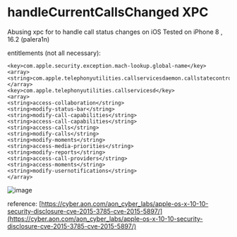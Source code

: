 # handleCurrentCallsChanged XPC

Abusing xpc for to handle call status changes on iOS 
Tested on iPhone 8 , 16.2 (palera1n)  

entitlements (not all necessary):

    <key>com.apple.security.exception.mach-lookup.global-name</key>
    <array>
    <string>com.apple.telephonyutilities.callservicesdaemon.callstatecontroller</string>
    </array>
    <key>com.apple.telephonyutilities.callservicesd</key>
    <array>
    <string>access-collaboration</string>
    <string>modify-status-bar</string>
    <string>modify-call-capabilities</string>
    <string>access-call-capabilities</string>
    <string>access-calls</string>
    <string>modify-calls</string>
    <string>modify-moments</string>
    <string>access-media-priorities</string>
    <string>modify-reports</string>
    <string>access-call-providers</string>
    <string>access-moments</string>
    <string>modify-usernotifications</string>
    </array>

![image](https://github.com/fr3ns1s/handleCurrentCallsChangedXPC/assets/47667961/2132ad6e-d3ef-4e78-8e74-f5641ab3d260)


 reference: [https://cyber.aon.com/aon_cyber_labs/apple-os-x-10-10-security-disclosure-cve-2015-3785-cve-2015-5897/](https://cyber.aon.com/aon_cyber_labs/apple-os-x-10-10-security-disclosure-cve-2015-3785-cve-2015-5897/)
